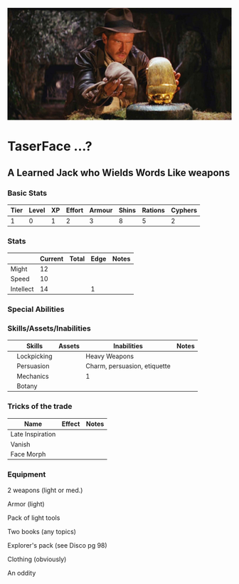 
![alt text](https://github.com/uhhhhhwat/Numenera/blob/master/1%20VjlB3IKc3TRUhcVeWtptQQ.jpeg "Logo Title Text 1")

# TaserFace ...?

## A Learned Jack who Wields Words Like weapons

### Basic Stats

| Tier| Level|XP|Effort| Armour | Shins| Rations| Cyphers|
---| --- | --- | --- | --- | --- | --- | ---
  1| 0 | 1 |   2     |  3     |8|5 | 2



### Stats
| | Current| Total| Edge | Notes|
--- | --- | --- | --- | --- 
Might | 12| | |
Speed|10 | | |
Intellect| 14| |1 |
### Special Abilities

### Skills/Assets/Inabilities
| | Skills| Assets| Inabilities | Notes|
--- | --- | --- | --- | --- 
| | Lockpicking ||Heavy Weapons |
||Persuasion | |Charm, persuasion, etiquette | |
|| Mechanics| |1 |
| | Botany| |

### Tricks of the trade

| Name| Effect | Notes |
--- | --- | --- |
Late Inspiration |     |      |
Vanish |     |      |
Face Morph|     |      |

### Equipment

2 weapons (light or med.)

Armor (light)

Pack of light tools

Two books (any topics)

Explorer's pack (see Disco pg 98)


Clothing (obviously)

An oddity
